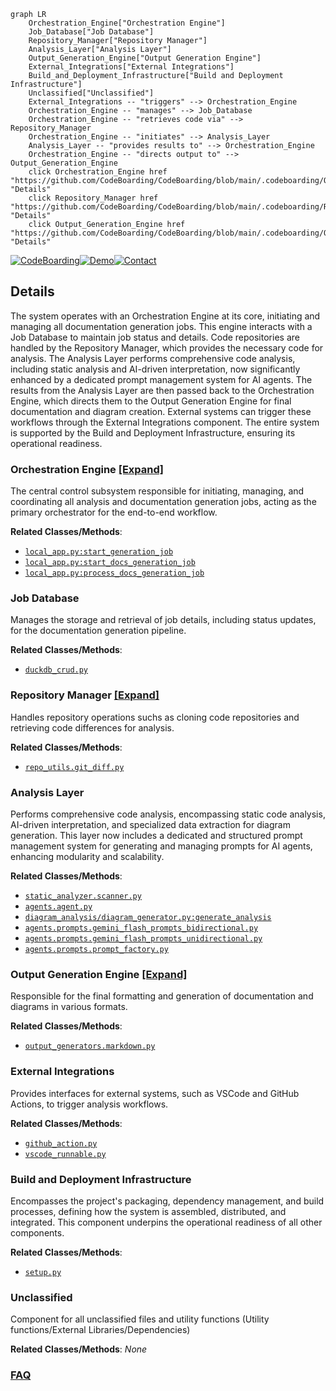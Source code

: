 ```mermaid
graph LR
    Orchestration_Engine["Orchestration Engine"]
    Job_Database["Job Database"]
    Repository_Manager["Repository Manager"]
    Analysis_Layer["Analysis Layer"]
    Output_Generation_Engine["Output Generation Engine"]
    External_Integrations["External Integrations"]
    Build_and_Deployment_Infrastructure["Build and Deployment Infrastructure"]
    Unclassified["Unclassified"]
    External_Integrations -- "triggers" --> Orchestration_Engine
    Orchestration_Engine -- "manages" --> Job_Database
    Orchestration_Engine -- "retrieves code via" --> Repository_Manager
    Orchestration_Engine -- "initiates" --> Analysis_Layer
    Analysis_Layer -- "provides results to" --> Orchestration_Engine
    Orchestration_Engine -- "directs output to" --> Output_Generation_Engine
    click Orchestration_Engine href "https://github.com/CodeBoarding/CodeBoarding/blob/main/.codeboarding/Orchestration_Engine.md" "Details"
    click Repository_Manager href "https://github.com/CodeBoarding/CodeBoarding/blob/main/.codeboarding/Repository_Manager.md" "Details"
    click Output_Generation_Engine href "https://github.com/CodeBoarding/CodeBoarding/blob/main/.codeboarding/Output_Generation_Engine.md" "Details"
```

[![CodeBoarding](https://img.shields.io/badge/Generated%20by-CodeBoarding-9cf?style=flat-square)](https://github.com/CodeBoarding/CodeBoarding)[![Demo](https://img.shields.io/badge/Try%20our-Demo-blue?style=flat-square)](https://www.codeboarding.org/diagrams)[![Contact](https://img.shields.io/badge/Contact%20us%20-%20contact@codeboarding.org-lightgrey?style=flat-square)](mailto:contact@codeboarding.org)

## Details

The system operates with an Orchestration Engine at its core, initiating and managing all documentation generation jobs. This engine interacts with a Job Database to maintain job status and details. Code repositories are handled by the Repository Manager, which provides the necessary code for analysis. The Analysis Layer performs comprehensive code analysis, including static analysis and AI-driven interpretation, now significantly enhanced by a dedicated prompt management system for AI agents. The results from the Analysis Layer are then passed back to the Orchestration Engine, which directs them to the Output Generation Engine for final documentation and diagram creation. External systems can trigger these workflows through the External Integrations component. The entire system is supported by the Build and Deployment Infrastructure, ensuring its operational readiness.

### Orchestration Engine [[Expand]](./Orchestration_Engine.md)
The central control subsystem responsible for initiating, managing, and coordinating all analysis and documentation generation jobs, acting as the primary orchestrator for the end-to-end workflow.


**Related Classes/Methods**:

- <a href="https://github.com/CodeBoarding/CodeBoarding/blob/mainlocal_app.py" target="_blank" rel="noopener noreferrer">`local_app.py:start_generation_job`</a>
- <a href="https://github.com/CodeBoarding/CodeBoarding/blob/mainlocal_app.py" target="_blank" rel="noopener noreferrer">`local_app.py:start_docs_generation_job`</a>
- <a href="https://github.com/CodeBoarding/CodeBoarding/blob/mainlocal_app.py" target="_blank" rel="noopener noreferrer">`local_app.py:process_docs_generation_job`</a>


### Job Database
Manages the storage and retrieval of job details, including status updates, for the documentation generation pipeline.


**Related Classes/Methods**:

- <a href="https://github.com/CodeBoarding/CodeBoarding/blob/mainduckdb_crud.py" target="_blank" rel="noopener noreferrer">`duckdb_crud.py`</a>


### Repository Manager [[Expand]](./Repository_Manager.md)
Handles repository operations suchs as cloning code repositories and retrieving code differences for analysis.


**Related Classes/Methods**:

- <a href="https://github.com/CodeBoarding/CodeBoarding/blob/mainrepo_utils/git_diff.py" target="_blank" rel="noopener noreferrer">`repo_utils.git_diff.py`</a>


### Analysis Layer
Performs comprehensive code analysis, encompassing static code analysis, AI-driven interpretation, and specialized data extraction for diagram generation. This layer now includes a dedicated and structured prompt management system for generating and managing prompts for AI agents, enhancing modularity and scalability.


**Related Classes/Methods**:

- <a href="https://github.com/CodeBoarding/CodeBoarding/blob/mainstatic_analyzer/scanner.py" target="_blank" rel="noopener noreferrer">`static_analyzer.scanner.py`</a>
- <a href="https://github.com/CodeBoarding/CodeBoarding/blob/mainagents/agent.py" target="_blank" rel="noopener noreferrer">`agents.agent.py`</a>
- <a href="https://github.com/CodeBoarding/CodeBoarding/blob/maindiagram_analysis/diagram_generator.py" target="_blank" rel="noopener noreferrer">`diagram_analysis/diagram_generator.py:generate_analysis`</a>
- <a href="https://github.com/CodeBoarding/CodeBoarding/blob/mainagents/prompts/gemini_flash_prompts_bidirectional.py" target="_blank" rel="noopener noreferrer">`agents.prompts.gemini_flash_prompts_bidirectional.py`</a>
- <a href="https://github.com/CodeBoarding/CodeBoarding/blob/mainagents/prompts/gemini_flash_prompts_unidirectional.py" target="_blank" rel="noopener noreferrer">`agents.prompts.gemini_flash_prompts_unidirectional.py`</a>
- <a href="https://github.com/CodeBoarding/CodeBoarding/blob/mainagents/prompts/prompt_factory.py" target="_blank" rel="noopener noreferrer">`agents.prompts.prompt_factory.py`</a>


### Output Generation Engine [[Expand]](./Output_Generation_Engine.md)
Responsible for the final formatting and generation of documentation and diagrams in various formats.


**Related Classes/Methods**:

- <a href="https://github.com/CodeBoarding/CodeBoarding/blob/mainoutput_generators/markdown.py" target="_blank" rel="noopener noreferrer">`output_generators.markdown.py`</a>


### External Integrations
Provides interfaces for external systems, such as VSCode and GitHub Actions, to trigger analysis workflows.


**Related Classes/Methods**:

- <a href="https://github.com/CodeBoarding/CodeBoarding/blob/maingithub_action.py" target="_blank" rel="noopener noreferrer">`github_action.py`</a>
- <a href="https://github.com/CodeBoarding/CodeBoarding/blob/mainvscode_runnable.py" target="_blank" rel="noopener noreferrer">`vscode_runnable.py`</a>


### Build and Deployment Infrastructure
Encompasses the project's packaging, dependency management, and build processes, defining how the system is assembled, distributed, and integrated. This component underpins the operational readiness of all other components.


**Related Classes/Methods**:

- <a href="https://github.com/CodeBoarding/CodeBoarding/blob/mainsetup.py" target="_blank" rel="noopener noreferrer">`setup.py`</a>


### Unclassified
Component for all unclassified files and utility functions (Utility functions/External Libraries/Dependencies)


**Related Classes/Methods**: _None_



### [FAQ](https://github.com/CodeBoarding/GeneratedOnBoardings/tree/main?tab=readme-ov-file#faq)
